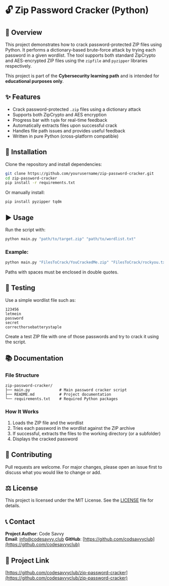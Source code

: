# 🔓 Zip Password Cracker (Python)

## 📖 Overview

This project demonstrates how to crack password-protected ZIP files using Python. It performs a dictionary-based brute-force attack by trying each password in a given wordlist. The tool supports both standard ZipCrypto and AES-encrypted ZIP files using the `zipfile` and `pyzipper` libraries respectively.

This project is part of the **Cybersecurity learning path** and is intended for **educational purposes only**.

## ✨ Features

- Crack password-protected `.zip` files using a dictionary attack
- Supports both ZipCrypto and AES encryption
- Progress bar with `tqdm` for real-time feedback
- Automatically extracts files upon successful crack
- Handles file path issues and provides useful feedback
- Written in pure Python (cross-platform compatible)

## 🧰 Installation

Clone the repository and install dependencies:

```bash
git clone https://github.com/yourusername/zip-password-cracker.git
cd zip-password-cracker
pip install -r requirements.txt
```

Or manually install:

```bash
pip install pyzipper tqdm
```

## ▶️ Usage

Run the script with:

```bash
python main.py "path/to/target.zip" "path/to/wordlist.txt"
```

### Example:

```bash
python main.py "FilesToCrack/YouCrackedMe.zip" "FilesToCrack/rockyou.txt"
```

Paths with spaces must be enclosed in double quotes.

## 🧪 Testing

Use a simple wordlist file such as:

```
123456
letmein
password
secret
correcthorsebatterystaple
```

Create a test ZIP file with one of those passwords and try to crack it using the script.

## 📚 Documentation

### File Structure

```
zip-password-cracker/
├── main.py             # Main password cracker script
├── README.md           # Project documentation
└── requirements.txt    # Required Python packages
```

### How It Works

1. Loads the ZIP file and the wordlist
2. Tries each password in the wordlist against the ZIP archive
3. If successful, extracts the files to the working directory (or a subfolder)
4. Displays the cracked password

## 🤝 Contributing

Pull requests are welcome. For major changes, please open an issue first to discuss what you would like to change or add.

## ⚖️ License

This project is licensed under the MIT License. See the [LICENSE](LICENSE) file for details.

## 📞 Contact

**Project Author**: Code Savvy  
**Email**: info@codesavvy.club 
**GitHub**: [https://github.com/codsavvyclub](https://github.com/codesavvyclub)

## 🔗 Project Link

[https://github.com/codesavvyclub/zip-password-cracker](https://github.com/codesavvyclub/zip-password-cracker)

